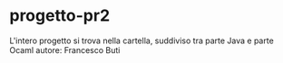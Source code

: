 # progetto-pr2
L'intero progetto si trova nella cartella, suddiviso tra parte Java e parte Ocaml
autore: Francesco Buti
